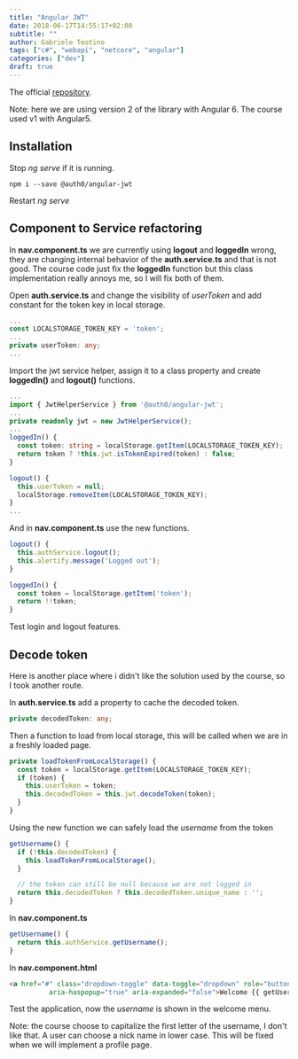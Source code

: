 ```yaml
---
title: "Angular JWT"
date: 2018-06-17T14:55:17+02:00
subtitle: ""
author: Gabriele Teotino
tags: ["c#", "webapi", "netcore", "angular"]
categories: ["dev"]
draft: true
---
```


<!--more-->

The official [repository](https://github.com/auth0/angular2-jwt).

Note: here we are using version 2 of the library with Angular 6. The course used v1 with Angular5.
## Installation

Stop *ng serve* if it is running.

```shell
npm i --save @auth0/angular-jwt
```

Restart *ng serve*

## Component to Service refactoring

In **nav.component.ts** we are currently using **logout** and **loggedIn** wrong, they are changing internal behavior of the **auth.service.ts** and that is not good. The course code just fix the **loggedIn** function but this class implementation really annoys me, so I will fix both of them.

Open **auth.service.ts** and change the visibility of *userToken* and add constant for the token key in local storage.

```typescript
...
const LOCALSTORAGE_TOKEN_KEY = 'token';
...
private userToken: any;
...
```

Import the jwt service helper, assign it to a class property and create **loggedIn()** and **logout()** functions.

```typescript
...
import { JwtHelperService } from '@auth0/angular-jwt';
...
private readonly jwt = new JwtHelperService();
...
loggedIn() {
  const token: string = localStorage.getItem(LOCALSTORAGE_TOKEN_KEY);
  return token ? !this.jwt.isTokenExpired(token) : false;
}

logout() {
  this.userToken = null;
  localStorage.removeItem(LOCALSTORAGE_TOKEN_KEY);
}
...
```

And in **nav.component.ts** use the new functions.

```typescript
logout() {
  this.authService.logout();
  this.alertify.message('Logged out');
}

loggedIn() {
  const token = localStorage.getItem('token');
  return !!token;
}
```

Test login and logout features.

## Decode token

Here is another place where i didn't like the solution used by the course, so I took another route.

In **auth.service.ts** add a property to cache the decoded token.

```typescript
private decodedToken: any;
```

Then a function to load from local storage, this will be called when we are in a freshly loaded page.

```typescript
private loadTokenFromLocalStorage() {
  const token = localStorage.getItem(LOCALSTORAGE_TOKEN_KEY);
  if (token) {
    this.userToken = token;
    this.decodedToken = this.jwt.decodeToken(token);
  }
}
```

Using the new function we can safely load the *username* from the token

```typescript
getUsername() {
  if (!this.decodedToken) {
    this.loadTokenFromLocalStorage();
  }

  // the token can still be null because we are not logged in
  return this.decodedToken ? this.decodedToken.unique_name : '';
}
```

In **nav.component.ts**

```typescript
getUsername() {
  return this.authService.getUsername();
}
```

In **nav.component.html**

```html
<a href="#" class="dropdown-toggle" data-toggle="dropdown" role="button"
          aria-haspopup="true" aria-expanded="false">Welcome {{ getUsername() }} <span class="caret"></span></a>
```

Test the application, now the *username* is shown in the welcome menu.

Note: the course choose to capitalize the first letter of the username, I don't like that. A user can choose a nick name in lower case. This will be fixed when we will implement a profile page.
